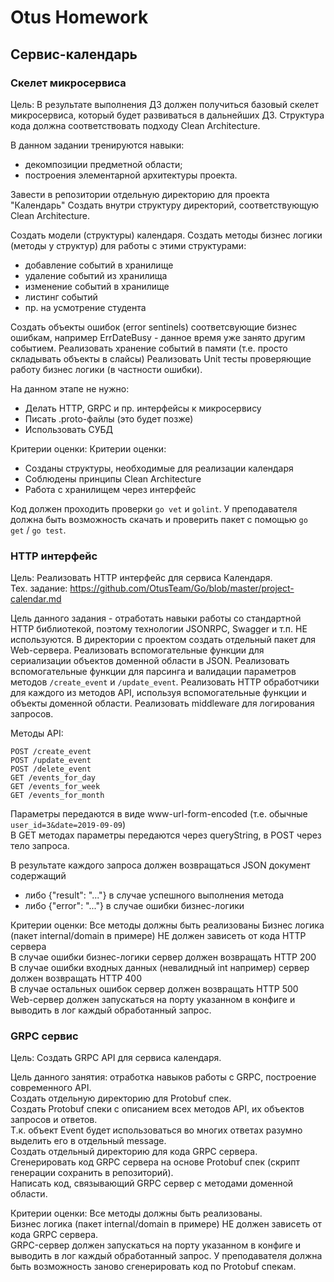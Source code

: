 # Otus Homework
## Сервис-календарь

### Скелет микросервиса

Цель: В результате выполнения ДЗ должен получиться базовый скелет микросервиса, который будет развиваться
в дальнейших ДЗ. Структура кода должна соответствовать подходу Clean Architecture.

В данном задании тренируются навыки: 
- декомпозиции предметной области;
- построения элементарной архитектуры проекта.

Завести в репозитории отдельную директорию для проекта "Календарь"
Создать внутри структуру директорий, соответствующую Clean Architecture.

Cоздать модели (структуры) календаря. Cоздать методы бизнес логики (методы у структур) для работы с этими структурами:
- добавление событий в хранилище
- удаление событий из хранилища
- изменение событий в хранилище
- листинг событий
- пр. на усмотрение студента

Создать объекты ошибок (error sentinels) соответсвующие бизнес ошибкам, например ErrDateBusy - данное время
уже занято другим событием. Реализовать хранение событий в памяти (т.е. просто складывать объекты в слайсы)
Реализовать Unit тесты проверяющие работу бизнес логики (в частности ошибки).

На данном этапе не нужно:
- Делать HTTP, GRPC и пр. интерфейсы к микросервису
- Писать .proto-файлы (это будет позже)
- Использовать СУБД

Критерии оценки: Критерии оценки:
- Созданы структуры, необходимые для реализации календаря
- Соблюдены принципы Clean Architecture
- Работа с хранилищем через интерфейс

Код должен проходить проверки `go vet` и `golint`.
У преподавателя должна быть возможность скачать и проверить пакет с помощью `go get` / `go test`.

### HTTP интерфейс

Цель: Реализовать HTTP интерфейс для сервиса Календаря.  
Тех. задание: https://github.com/OtusTeam/Go/blob/master/project-calendar.md

Цель данного задания - отработать навыки работы со стандартной HTTP библиотекой, поэтому технологии JSONRPC,
Swagger и т.п. НЕ используются. В директории с проектом создать отдельный пакет для Web-сервера. Реализовать
вспомогательные функции для сериализации объектов доменной области в JSON. Реализовать вспомогательные функции
для парсинга и валидации параметров методов `/create_event` и `/update_event`. Реализовать HTTP обработчики для каждого
из методов API, используя вспомогательные функции и объекты доменной области. Реализовать middleware
для логирования запросов.

Методы API:
```
POST /create_event
POST /update_event
POST /delete_event
GET /events_for_day
GET /events_for_week
GET /events_for_month
```

Параметры передаются в виде www-url-form-encoded (т.е. обычные `user_id=3&date=2019-09-09`)  
В GET методах параметры передаются через queryString, в POST через тело запроса.

В результате каждого запроса должен возвращаться JSON документ содержащий
- либо {"result": "..."} в случае успешного выполнения метода
- либо {"error": "..."} в случае ошибки бизнес-логики

Критерии оценки: Все методы должны быть реализованы
Бизнес логика (пакет internal/domain в примере) НЕ должен зависеть от кода HTTP сервера  
В случае ошибки бизнес-логики сервер должен возвращать HTTP 200  
В случае ошибки входных данных (невалидный int например) сервер должен возвращать HTTP 400  
В случае остальных ошибок сервер должен возвращать HTTP 500  
Web-сервер должен запускаться на порту указанном в конфиге и выводить в лог каждый обработанный запрос.

### GRPC сервис

Цель: Создать GRPC API для сервиса календаря.

Цель данного занятия: отработка навыков работы с GRPC, построение современного API.  
Создать отдельную директорию для Protobuf спек.  
Создать Protobuf спеки с описанием всех методов API, их объектов запросов и ответов.  
Т.к. объект Event будет использоваться во многих ответах разумно выделить его в отдельный message.  
Создать отдельный директорию для кода GRPC сервера.  
Сгенерировать код GRPC сервера на основе Protobuf спек (скрипт генерации сохранить в репозиторий).  
Написать код, связывающий GRPC сервер с методами доменной области.

Критерии оценки: Все методы должны быть реализованы.  
Бизнес логика (пакет internal/domain в примере) НЕ должен зависеть от кода GRPC сервера.  
GRPC-сервер должен запускаться на порту указанном в конфиге и выводить в лог каждый обработанный запрос.
У преподавателя должна быть возможность заново сгенерировать код по Protobuf спекам.
